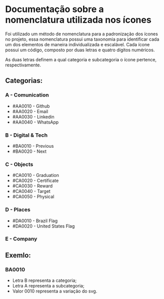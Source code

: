 # Documentação sobre a nomenclatura utilizada nos ícones

Foi utilizado um método de nomenclatura para a padronização dos ícones no projeto, essa nomenclatura possui uma taxonomia para identificar cada um dos elementos de maneira individualizada e escalável. Cada ícone possui um código, composto por duas letras e quatro dígitos numéricos.

As duas letras definem a qual categoria e subcategoria o ícone pertence, respectivamente.


## Categorias:

### A - Comunication
- #AA0010 - Github
- #AA0020 - Email
- #AA0030 - Linkedin
- #AA0040 - WhatsApp

### B - Digital & Tech
- #BA0010 - Previous
- #BA0020 - Next

### C - Objects
- #CA0010 - Graduation
- #CA0020 - Certificate
- #CA0030 - Reward
- #CA0040 - Target
- #CA0050 - Physical

### D - Places
- #DA0010 - Brazil Flag
- #DA0020 - United States Flag

### E - Company


## Exemlo:

### BA0010

- Letra B representa a categoria;
- Letra A representa a subcategoria;
- Valor 0010 representa a variação do svg.